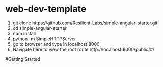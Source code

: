# web-dev-template

1. git clone https://github.com/Resilient-Labs/simple-angular-starter.git
2. cd simple-angular-starter
3. npm install
4. python -m SimpleHTTPServer
5. go to browser and type in localhost:8000
6. Navigate here to view the root route http://localhost:8000/public/#/

#Getting Started
